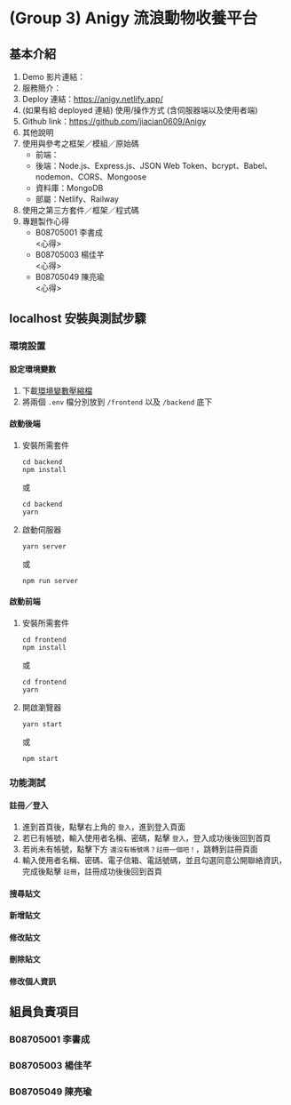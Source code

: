 # (Group 3) Anigy 流浪動物收養平台
## 基本介紹
1. Demo 影片連結：
2. 服務簡介：
3. Deploy 連結：https://anigy.netlify.app/
4. (如果有給 deployed 連結) 使用/操作方式 (含伺服器端以及使用者端)
5. Github link：https://github.com/jiacian0609/Anigy
6. 其他說明
7. 使用與參考之框架／模組／原始碼
	- 前端：
	- 後端：Node.js、Express.js、JSON Web Token、bcrypt、Babel、nodemon、CORS、Mongoose
	- 資料庫：MongoDB
	- 部屬：Netlify、Railway
8. 使用之第三方套件／框架／程式碼
9. 專題製作心得
	- B08705001 李書成 \
	<心得>
	- B08705003 楊佳芊 \
	<心得>
	- B08705049 陳亮瑜 \
	<心得>

## localhost 安裝與測試步驟
### 環境設置
#### 設定環境變數
1. 下載[環境變數壓縮檔](https://drive.google.com/file/d/1Kc9bn1kCnH_t9AmGpybCQsSSMzHE2M17/view?usp=sharing)
2. 將兩個 `.env` 檔分別放到 `/frontend` 以及 `/backend` 底下
#### 啟動後端
1. 安裝所需套件
	```
	cd backend
	npm install
	```
	或
	```
	cd backend
	yarn
	```
2. 啟動伺服器
	```
	yarn server
	```
	或
	```
	npm run server
	```
#### 啟動前端
1. 安裝所需套件
	```
	cd frontend
	npm install
	```
	或
	```
	cd frontend
	yarn
	```
2. 開啟瀏覽器
	```
	yarn start
	```
	或
	```
	npm start
	```
### 功能測試
#### 註冊／登入
1. 進到首頁後，點擊右上角的 `登入`，進到登入頁面
2. 若已有帳號，輸入使用者名稱、密碼，點擊 `登入`，登入成功後後回到首頁
3. 若尚未有帳號，點擊下方 `還沒有帳號嗎？註冊一個吧！`，跳轉到註冊頁面
4. 輸入使用者名稱、密碼、電子信箱、電話號碼，並且勾選同意公開聯絡資訊，完成後點擊 `註冊`，註冊成功後後回到首頁
#### 搜尋貼文
#### 新增貼文
#### 修改貼文
#### 刪除貼文
#### 修改個人資訊

## 組員負責項目
### B08705001 李書成
### B08705003 楊佳芊
### B08705049 陳亮瑜